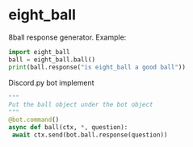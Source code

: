 # eight_ball
8ball response generator.
Example:
```py
import eight_ball
ball = eight_ball.ball()
print(ball.response("is eight_ball a good ball"))
```
Discord.py bot implement

```py
"""
Put the ball object under the bot object
"""
@bot.command()
async def ball(ctx, *, question):
 await ctx.send(bot.ball.response(question))
```
